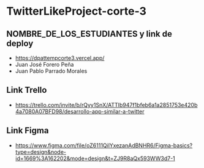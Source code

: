 # TwitterLikeProject-corte-3
## NOMBRE_DE_LOS_ESTUDIANTES y link de deploy
- https://dpattempcorte3.vercel.app/
- Juan José Forero Peña
- Juan Pablo Parrado Morales
## Link Trello
- https://trello.com/invite/b/rQyy1SnX/ATTIb947f1bfeb6a1a2851753e420b4a7080A07BFD98/desarrollo-app-similar-a-twitter
## Link Figma
- https://www.figma.com/file/oZ6111QilYxezanAdBNHR6/Figma-basics?type=design&node-id=1669%3A162202&mode=design&t=ZJ9R8aQx593WW3d7-1
